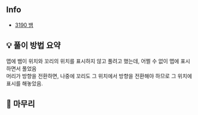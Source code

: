## Info
- [3190 뱀](https://www.acmicpc.net/problem/3190)

## 💡 풀이 방법 요약

맵에 뱀이 위치와 꼬리의 위치를 표시하지 않고 풀려고 했는데, 어쩔 수 없이 맵에 표시하면서 풀었음  
머리가 방향을 전환하면, 나중에 꼬리도 그 위치에서 방향을 전환해야 하므로 그 위치에 표시를 해놓았음.  

## 🙂 마무리
